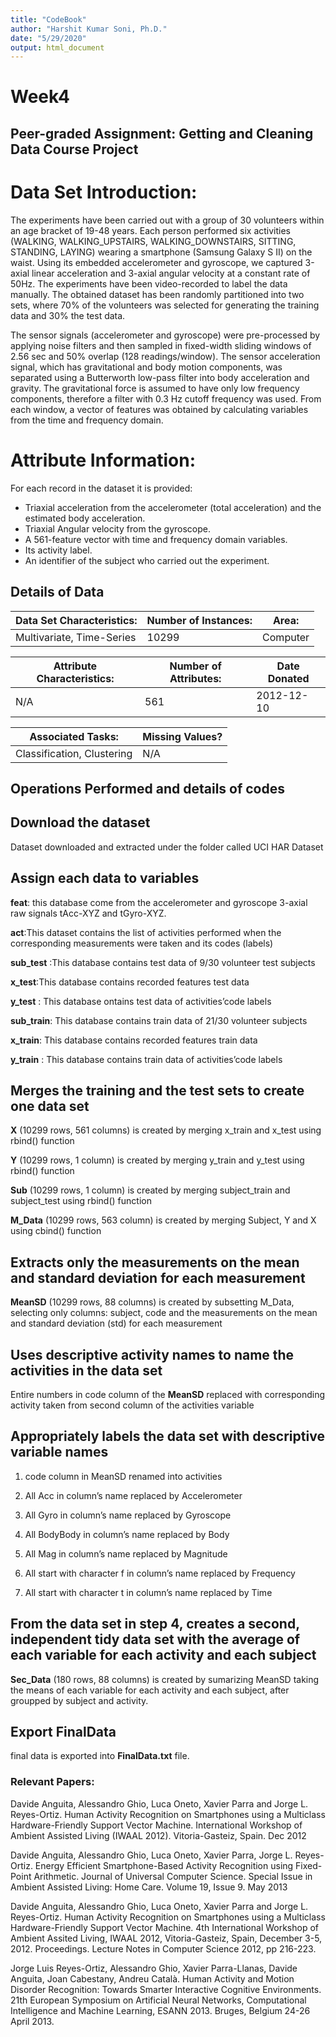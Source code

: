 ```yaml
---
title: "CodeBook"
author: "Harshit Kumar Soni, Ph.D."
date: "5/29/2020"
output: html_document
---
```



# Week4

## Peer-graded Assignment: Getting and Cleaning Data Course Project
# Data Set Introduction:

The experiments have been carried out with a group of 30 volunteers within an age bracket of 19-48 years. Each person performed six activities (WALKING, WALKING_UPSTAIRS, WALKING_DOWNSTAIRS, SITTING, STANDING, LAYING) wearing a smartphone (Samsung Galaxy S II) on the waist. Using its embedded accelerometer and gyroscope, we captured 3-axial linear acceleration and 3-axial angular velocity at a constant rate of 50Hz. The experiments have been video-recorded to label the data manually. The obtained dataset has been randomly partitioned into two sets, where 70% of the volunteers was selected for generating the training data and 30% the test data.

The sensor signals (accelerometer and gyroscope) were pre-processed by applying noise filters and then sampled in fixed-width sliding windows of 2.56 sec and 50% overlap (128 readings/window). The sensor acceleration signal, which has gravitational and body motion components, was separated using a Butterworth low-pass filter into body acceleration and gravity. The gravitational force is assumed to have only low frequency components, therefore a filter with 0.3 Hz cutoff frequency was used. From each window, a vector of features was obtained by calculating variables from the time and frequency domain.

# Attribute Information:

For each record in the dataset it is provided:
- Triaxial acceleration from the accelerometer (total acceleration) and the estimated body acceleration.
- Triaxial Angular velocity from the gyroscope.
- A 561-feature vector with time and frequency domain variables.
- Its activity label.
- An identifier of the subject who carried out the experiment. 

## Details of Data

Data Set Characteristics: | Number of Instances: | Area:
--------------------------|----------------------|------
Multivariate, Time-Series |10299 | Computer 

Attribute Characteristics: | Number of Attributes: | Date Donated
---------------------------|-----------------------|-------------
N/A | 561 | 2012-12-10



Associated Tasks: | Missing Values?
------------------|----------------	
Classification, Clustering | N/A
	
## Operations Performed and details of codes


##    Download the dataset
Dataset downloaded and extracted under the folder called UCI HAR Dataset

## Assign each data to variables

**feat**: this database come from the accelerometer and gyroscope 3-axial raw signals tAcc-XYZ and tGyro-XYZ.

**act**:This dataset contains the list of activities performed when the corresponding measurements were taken and its codes (labels)

**sub_test** :This database contains test data of 9/30 volunteer test subjects

**x_test**:This database contains recorded features test data

**y_test** : This database ontains test data of activities’code labels

**sub_train**: This database contains train data of 21/30 volunteer subjects

**x_train**: This database contains recorded features train data

**y_train** : This database contains train data of activities’code labels

##    Merges the training and the test sets to create one data set

**X** (10299 rows, 561 columns) is created by merging x_train and x_test using rbind() function

**Y** (10299 rows, 1 column) is created by merging y_train and y_test using rbind() function

**Sub** (10299 rows, 1 column) is created by merging subject_train and subject_test using rbind() function

**M_Data** (10299 rows, 563 column) is created by merging Subject, Y and X using cbind() function

##    Extracts only the measurements on the mean and standard deviation for each measurement

**MeanSD** (10299 rows, 88 columns) is created by subsetting M_Data, selecting only columns: subject, code and the measurements on the mean and standard deviation (std) for each measurement

##    Uses descriptive activity names to name the activities in the data set

Entire numbers in code column of the **MeanSD** replaced with corresponding activity taken from second column of the activities variable

##    Appropriately labels the data set with descriptive variable names

1. code column in MeanSD renamed into activities

2. All Acc in column’s name replaced by Accelerometer

3. All Gyro in column’s name replaced by Gyroscope

4. All BodyBody in column’s name replaced by Body

5. All Mag in column’s name replaced by Magnitude

6. All start with character f in column’s name replaced by Frequency

7. All start with character t in column’s name replaced by Time

## From the data set in step 4, creates a second, independent tidy data set with the average of each variable for each activity and each subject

**Sec_Data** (180 rows, 88 columns) is created by sumarizing MeanSD taking the means of each variable for each activity and each subject, after groupped by subject and activity.

## Export FinalData 

final data is exported into **FinalData.txt** file.


### Relevant Papers:

Davide Anguita, Alessandro Ghio, Luca Oneto, Xavier Parra and Jorge L. Reyes-Ortiz. Human Activity Recognition on Smartphones using a Multiclass Hardware-Friendly Support Vector Machine. International Workshop of Ambient Assisted Living (IWAAL 2012). Vitoria-Gasteiz, Spain. Dec 2012

Davide Anguita, Alessandro Ghio, Luca Oneto, Xavier Parra, Jorge L. Reyes-Ortiz. Energy Efficient Smartphone-Based Activity Recognition using Fixed-Point Arithmetic. Journal of Universal Computer Science. Special Issue in Ambient Assisted Living: Home Care. Volume 19, Issue 9. May 2013

Davide Anguita, Alessandro Ghio, Luca Oneto, Xavier Parra and Jorge L. Reyes-Ortiz. Human Activity Recognition on Smartphones using a Multiclass Hardware-Friendly Support Vector Machine. 4th International Workshop of Ambient Assited Living, IWAAL 2012, Vitoria-Gasteiz, Spain, December 3-5, 2012. Proceedings. Lecture Notes in Computer Science 2012, pp 216-223.

Jorge Luis Reyes-Ortiz, Alessandro Ghio, Xavier Parra-Llanas, Davide Anguita, Joan Cabestany, Andreu Català. Human Activity and Motion Disorder Recognition: Towards Smarter Interactive Cognitive Environments. 21th European Symposium on Artificial Neural Networks, Computational Intelligence and Machine Learning, ESANN 2013. Bruges, Belgium 24-26 April 2013.